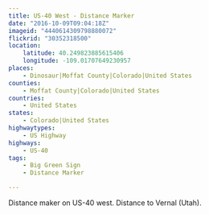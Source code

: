 ```yaml
---
title: US-40 West - Distance Marker
date: "2016-10-09T09:04:18Z"
imageid: "4440614309798880072"
flickrid: "30352318500"
location:
    latitude: 40.249823885615406
    longitude: -109.01707649230957
places:
    - Dinosaur|Moffat County|Colorado|United States
counties:
    - Moffat County|Colorado|United States
countries:
    - United States
states:
    - Colorado|United States
highwaytypes:
    - US Highway
highways:
    - US-40
tags:
    - Big Green Sign
    - Distance Marker

---
```

Distance maker on US-40 west.  Distance to Vernal (Utah).